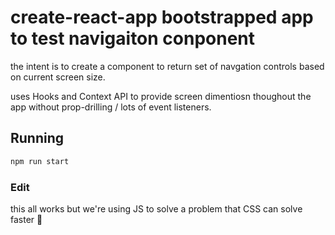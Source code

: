 # create-react-app bootstrapped app to test navigaiton conponent

the intent is to create a component to return set of navgation controls based on current screen size.

uses Hooks and Context API to provide screen dimentiosn thoughout the app without prop-drilling / lots of event listeners.

## Running

```bash
npm run start
```

### Edit

this all works but we're using JS to solve a problem that CSS can solve faster
🖕
